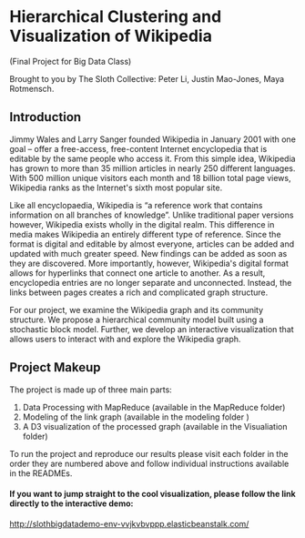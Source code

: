 # Hierarchical Clustering and Visualization of  Wikipedia

(Final Project for Big Data Class)


Brought to you by The Sloth Collective:
Peter Li,
Justin Mao-Jones,
Maya Rotmensch.

## Introduction

Jimmy Wales and Larry Sanger founded Wikipedia in January 2001 with one goal – offer a free-access, free-content Internet encyclopedia that is editable by the same people who access it. From this simple idea, Wikipedia has grown to more than 35 million articles in nearly 250 different languages. With 500 million unique visitors each month and 18 billion total page views, Wikipedia ranks as the Internet's sixth most popular site.

Like all encyclopaedia, Wikipedia is “a reference work that contains information on all branches of knowledge”. Unlike traditional paper versions however, Wikipedia exists wholly in the digital realm. This difference in media makes Wikipedia an entirely different type of reference. Since the format is digital and editable by almost everyone, articles can be added and updated with much greater speed. New findings can be added as soon as they are discovered. More importantly, however, Wikipedia's digital format allows for hyperlinks that connect one article to another. As a result, encyclopedia entries are no longer separate and unconnected. Instead, the links between pages creates a rich and complicated graph structure.

For our project, we examine the Wikipedia graph and its community structure. We propose a hierarchical community model built using a stochastic block model. Further, we develop an interactive visualization that allows users to interact with and explore the Wikipedia graph.


## Project Makeup

The project is made up of three main parts:

1. Data Processing with MapReduce (available in the MapReduce folder)
2. Modeling of the link graph (available in the modeling folder )
3. A D3 visualization of the processed graph (available in the Visualiation folder)

To run the project and reproduce our results please visit each folder in the order they are numbered above and follow individual instructions available in the READMEs.


#### If you want to jump straight to the cool visualization, please follow the link directly to the interactive demo:
 http://slothbigdatademo-env-vvjkvbvppp.elasticbeanstalk.com/ 
